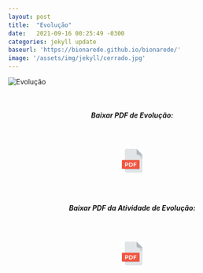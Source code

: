 ```yaml
---
layout: post
title:  "Evolução"
date:   2021-09-16 00:25:49 -0300
categories: jekyll update 
baseurl: 'https://bionarede.github.io/bionarede/'
image: '/assets/img/jekyll/cerrado.jpg'
---
```

[comment]: <> (https://pixabay.com/pt/photos/%C3%A1rvore-amanhecer-cerrado-sol-dia-1784750/)

![Evolução](/assets/img/evoluçao.png)


<br>

<h5 style="text-align: center;">Baixar PDF de Evolução:</h5>

<br>

<h5 style="text-align: center;"><a href="https://drive.google.com/u/0/uc?id=19nDEI5BRPWVvFb2Hrmn_BK3-mJXdP7pZ&export=download"><img src="/assets/img/pdf.png" width="48" height="48"></a></h5>

<br>

<h5 style="text-align: center;">Baixar PDF da Atividade de Evolução:</h5>

<br>

<h5 style="text-align: center;"><a href="https://drive.google.com/u/0/uc?id=150rENmd39OC3zCABHNXtA3y2YyMTrsOE&export=download"><img src="/assets/img/pdf.png" width="48" height="48"></a></h5>

<br>